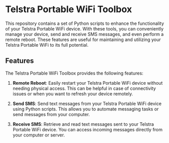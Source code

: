 # Telstra Portable WiFi Toolbox

This repository contains a set of Python scripts to enhance the functionality of your Telstra Portable WiFi device. With these tools, you can conveniently manage your device, send and receive SMS messages, and even perform a remote reboot. These features are useful for maintaining and utilizing your Telstra Portable WiFi to its full potential.

## Features

The Telstra Portable WiFi Toolbox provides the following features:

1. **Remote Reboot**: Easily restart your Telstra Portable WiFi device without needing physical access. This can be helpful in case of connectivity issues or when you want to refresh your device remotely.

2. **Send SMS**: Send text messages from your Telstra Portable WiFi device using Python scripts. This allows you to automate messaging tasks or send messages from your computer.

3. **Receive SMS**: Retrieve and read text messages sent to your Telstra Portable WiFi device. You can access incoming messages directly from your computer or server.
